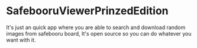 # SafebooruViewerPrinzedEdition
It's just an quick app where you are able to search and download random images from safebooru board, It's open source so you can do whatever you want with it.
